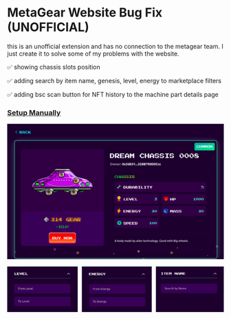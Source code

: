 # MetaGear Website Bug Fix (UNOFFICIAL)
this is an unofficial extension and has no connection to the metagear team. I just create it to solve some of my problems with the website.

✅ showing chassis slots position

✅ adding search by item name, genesis, level, energy to marketplace filters

✅ adding bsc scan button for NFT history to the machine part details page

### [Setup Manually](https://github.com/codegamez/metagear-bug-fix/blob/master/MANUAL-SETUP.md)

![](https://raw.githubusercontent.com/codegamez/metagear-bug-fix/master/images/Screenshot-20220402010139-1308x817.png)

![](https://raw.githubusercontent.com/codegamez/metagear-bug-fix/master/images/filters-preview.png)
